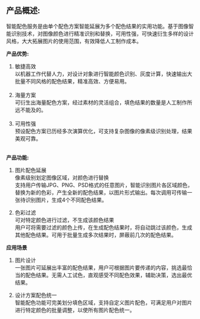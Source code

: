 ## 产品概述:<br>
智能配色服务是由单个配色方案智能延展为多个配色结果的实用功能。基于图像智能识别技术，对图像颜色进行精准识别和替换，可用性强，可快速衍生多样的设计风格，大大拓展图片的使用范围，有效降低人工制作成本。

**产品优势:**
1.	敏捷高效<br>
以机器工作代替人力，对设计对象进行智能颜色识别、灰度计算，快速输出大批量不同风格的配色结果，精准高效、方便易用。<br><br>
2.	海量方案<br>
可衍生出海量配色方案，经过素材的灵活组合，填色结果的数量是人工制作所远不能及的。<br><br>
3.	可用性强<br>
预设配色方案已历经多次演算优化，可支持复杂图像的像素级识别处理，结果美观可靠。<br><br>

**产品功能:**
1. 图片配色延展<br>
像素级别划定图像区域，对颜色进行替换<br>
支持用户传输JPG、PNG、PSD格式的任意图片，智能识别图片各区域颜色，替换为新的色彩，产生全新的配色结果，以图片形式输出。每次调用可传输一张待识别图片，生成4个不同配色结果。

2. 色彩过滤<br>
可对特定颜色进行过滤，不生成该颜色结果<br>
用户可将需要过滤的颜色上传，在生成配色结果时，将自动跳过该颜色，生成其他配色结果。可用于批量生成多次结果时，屏蔽前几次的配色结果。

**应用场景**
1. 图片设计<br>
一张图片可延展出丰富的配色结果，用户可根据图片要传递的内容，挑选最恰当的配色结果。无需人工试色，直观感受不同配色效果，辅助决策，选出最优结果。<br>

2. 设计方案配色统一<br>
智能配色功能可完美划分填色区域，支持自定义图片配色，可满足用户对图片进行特定颜色的批量调整，以使所有图片配色统一。<br>


